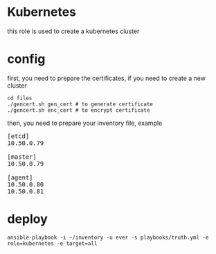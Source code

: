 # Kubernetes

this role is used to create a kubernetes cluster

# config

first, you need to prepare the certificates, if you need to create a new cluster

    cd files
    ./gencert.sh gen_cert # to generate certificate
    ./gencert.sh enc_cert # to encrypt certificate

then, you need to prepare your inventory file, example

<pre>
[etcd]
10.50.0.79

[master]
10.50.0.79

[agent]
10.50.0.80
10.50.0.81
</pre>

# deploy

    ansible-playbook -i ~/inventory -u ever -s playbooks/truth.yml -e role=kubernetes -e target=all
